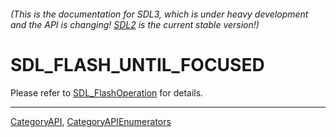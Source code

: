 ###### (This is the documentation for SDL3, which is under heavy development and the API is changing! [SDL2](https://wiki.libsdl.org/SDL2/) is the current stable version!)
# SDL_FLASH_UNTIL_FOCUSED

Please refer to [SDL_FlashOperation](SDL_FlashOperation) for details.

----
[CategoryAPI](CategoryAPI), [CategoryAPIEnumerators](CategoryAPIEnumerators)

